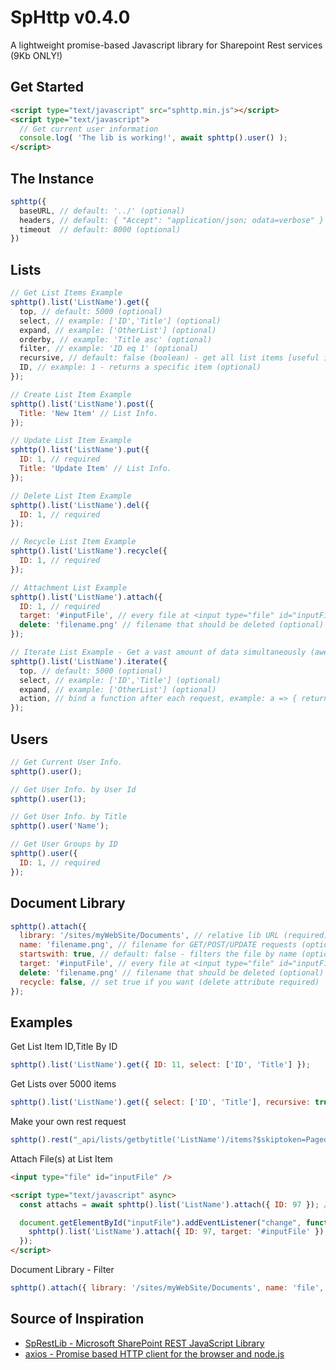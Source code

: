 # SpHttp v0.4.0
A lightweight promise-based Javascript library for Sharepoint Rest services (9Kb ONLY!)

## Get Started
```html
<script type="text/javascript" src="sphttp.min.js"></script>
<script type="text/javascript">
  // Get current user information
  console.log( 'The lib is working!', await sphttp().user() );
</script>
```

## The Instance
```js
sphttp({
  baseURL, // default: '../' (optional)
  headers, // default: { "Accept": "application/json; odata=verbose" } (optional)
  timeout  // default: 8000 (optional)
})
```

## Lists
```js
// Get List Items Example
sphttp().list('ListName').get({
  top, // default: 5000 (optional)
  select, // example: ['ID','Title'] (optional)
  expand, // example: ['OtherList'] (optional)
  orderby, // example: 'Title asc' (optional)
  filter, // example: 'ID eq 1' (optional)
  recursive, // default: false (boolean) - get all list items [useful if the list is over 5000 items] (optional),
  ID, // example: 1 - returns a specific item (optional)
});

// Create List Item Example
sphttp().list('ListName').post({
  Title: 'New Item' // List Info.
});

// Update List Item Example
sphttp().list('ListName').put({
  ID: 1, // required
  Title: 'Update Item' // List Info.
});

// Delete List Item Example
sphttp().list('ListName').del({
  ID: 1, // required
});

// Recycle List Item Example
sphttp().list('ListName').recycle({
  ID: 1, // required
});

// Attachment List Example
sphttp().list('ListName').attach({
  ID: 1, // required
  target: '#inputFile', // every file at <input type="file" id="inputFile" /> will be attached (optional)
  delete: 'filename.png' // filename that should be deleted (optional)
});

// Iterate List Example - Get a vast amount of data simultaneously (awesome for large lists like 50k of items)
sphttp().list('ListName').iterate({
  top, // default: 5000 (optional)
  select, // example: ['ID','Title'] (optional)
  expand, // example: ['OtherList'] (optional)
  action, // bind a function after each request, example: a => { return a.filter(b => b.ID === 93) } (optional)
});
```

## Users
```js
// Get Current User Info.
sphttp().user();

// Get User Info. by User Id
sphttp().user(1);

// Get User Info. by Title
sphttp().user('Name');

// Get User Groups by ID
sphttp().user({
  ID: 1, // required
});
```

## Document Library
```js
sphttp().attach({
  library: '/sites/myWebSite/Documents', // relative lib URL (required)
  name: 'filename.png', // filename for GET/POST/UPDATE requests (optional)
  startswith: true, // default: false - filters the file by name (optional)
  target: '#inputFile', // every file at <input type="file" id="inputFile" /> will be attached (optional)
  delete: 'filename.png' // filename that should be deleted (optional)
  recycle: false, // set true if you want (delete attribute required)
});
```

## Examples
Get List Item ID,Title By ID
```js
sphttp().list('ListName').get({ ID: 11, select: ['ID', 'Title'] });
```

Get Lists over 5000 items
```js
sphttp().list('ListName').get({ select: ['ID', 'Title'], recursive: true });
```

Make your own rest request
```js
sphttp().rest("_api/lists/getbytitle('ListName')/items?$skiptoken=Paged%3dTRUE%26p_ID%3d15000&$top=5000");
```

Attach File(s) at List Item
```html
<input type="file" id="inputFile" />

<script type="text/javascript" async>
  const attachs = await sphttp().list('ListName').attach({ ID: 97 }); // getter

  document.getElementById("inputFile").addEventListener("change", function(e) {
    sphttp().list('ListName').attach({ ID: 97, target: '#inputFile' }); // setter - Warning: this method does not overwrite!
  });
</script>
```

Document Library - Filter
```js
sphttp().attach({ library: '/sites/myWebSite/Documents', name: 'file', startswith: true });
```

## Source of Inspiration
- [SpRestLib - Microsoft SharePoint REST JavaScript Library](https://github.com/gitbrent/SpRestLib/)
- [axios - Promise based HTTP client for the browser and node.js](https://github.com/axios/axios)
